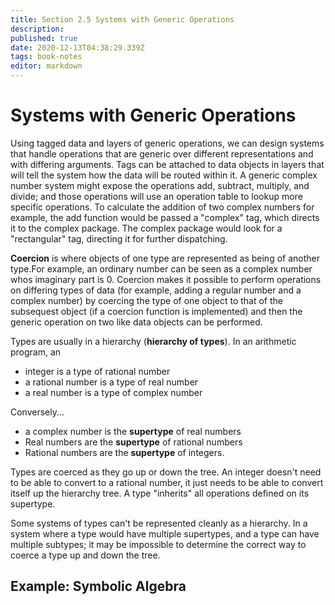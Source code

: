 ```yaml
---
title: Section 2.5 Systems with Generic Operations
description: 
published: true
date: 2020-12-13T04:38:29.339Z
tags: book-notes
editor: markdown
---
```


# Systems with Generic Operations
Using tagged data and layers of generic operations, we can design systems that handle operations that are generic over different representations and with differing arguments.
Tags can be attached to data objects in layers that will tell the system how the data will be routed within it. A generic complex number system might expose the operations add, subtract, multiply, and divide; and those operations will use an operation table to lookup more specific operations. To calculate the addition of two complex numbers for example, the add function would be passed a "complex" tag, which directs it to the complex package. The complex package would look for a "rectangular" tag, directing it for further dispatching.

**Coercion** is where objects of one type are represented as being of another type.For example, an ordinary number can be seen as a complex number whos imaginary part is 0. Coercion makes it possible to perform operations on differing types of data (for example, adding a regular number and a complex number) by coercing the type of one object to that of the subsequest object (if a coercion function is implemented) and then the generic operation on two like data objects can be performed. 

Types are usually in a hierarchy (**hierarchy of types**). In an arithmetic program, an
* integer is a type of rational number
* a rational number is a type of real number
* a real number is a type of complex number

Conversely...
* a complex number is the **supertype** of real numbers
* Real numbers are the **supertype** of rational numbers
* Rational numbers are the **supertype** of integers.

Types are coerced as they go up or down the tree. An integer doesn't need to be able to convert to a rational number, it just needs to be able to convert itself up the hierarchy tree. A type "inherits" all operations defined on its supertype.

Some systems of types can't be represented cleanly as a hierarchy. In a system where a type would have multiple supertypes, and a type can have multiple subtypes; it may be impossible to determine the correct way to coerce a type up and down the tree.

## Example: Symbolic Algebra


